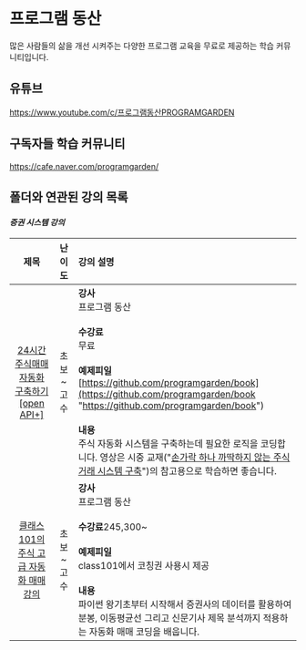 # 프로그램 동산
많은 사람들의 삶을 개선 시켜주는 다양한 프로그램 교육을 무료로 제공하는 학습 커뮤니티입니다.
<br>
## 유튜브
https://www.youtube.com/c/프로그램동산PROGRAMGARDEN
<br>
## 구독자들 학습 커뮤니티
https://cafe.naver.com/programgarden/
<br>
## 폴더와 연관된 강의 목록
#### *증권 시스템 강의*
| 제목 | 난이도 | 강의 설명 |
|:-------:|:-----:|:------|
| [24시간 주식매매 자동화 구축하기[open API+] ](https://youtube.com/playlist?list=PLDtzZPtOGenaSknTbsb6x6L39V0VPz_rS "24시간 주식매매 자동화 구축하기[open API+] ")| 초보 ~ 고수 | **강사**<br>프로그램 동산 <br><br>**수강료**<br>무료 <br><br>**예제피일**<br>[https://github.com/programgarden/book](https://github.com/programgarden/book "https://github.com/programgarden/book") <br><br>**내용**<br>주식 자동화 시스템을 구축하는데 필요한 로직을 코딩합니다. 영상은 시중 교재("[손가락 하나 까딱하지 않는 주식 거래 시스템 구축](https://book.naver.com/bookdb/book_detail.nhn?bid=16330702 "손가락 하나 까딱하지 않는 주식 거래 시스템 구축")")의 참고용으로 학습하면 좋습니다.|
|[클래스101의 주식 고급 자동화 매매 강의](https://class101.net/products/GNNMfyIfdxmlByRtMbdI "클래스101의 주식 고급 자동화 매매 강의")|초보 ~ 고수|**강사**<br>프로그램 동산 <br><br>**수강료**245,300~ <br><br>**예제피일**<br>class101에서 코칭권 사용시 제공 <br><br>**내용**<br>파이썬 왕기초부터 시작해서 증권사의 데이터를 활용하여 분봉, 이동평균선 그리고 신문기사 제목 분석까지 적용하는 자동화 매매 코딩을 배웁니다.|